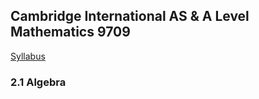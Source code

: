 Cambridge International AS & A Level
Mathematics 9709
-
[Syllabus](https://www.cambridgeinternational.org/Images/415060-2020-2022-syllabus.pdf)

### 2.1 Algebra


<!--stackedit_data:
eyJoaXN0b3J5IjpbLTIxMTk3MzE1NTFdfQ==
-->